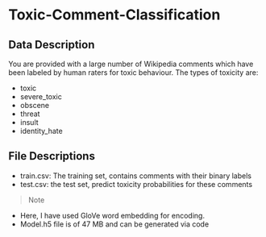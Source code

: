 # Toxic-Comment-Classification

## Data Description
You are provided with a large number of Wikipedia comments which have been labeled by human raters for toxic behaviour.
The types of toxicity are:
* toxic
* severe_toxic
* obscene
* threat
* insult
* identity_hate

## File Descriptions
* train.csv: The training set, contains comments with their binary labels
* test.csv: the test set, predict toxicity probabilities for these comments

> Note
* Here, I have used GloVe word embedding for encoding.
* Model.h5 file is of 47 MB and can be generated via code